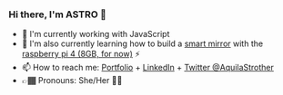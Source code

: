 ### Hi there, I'm ASTRO 👋

<!--
**astro11/astro11** is a ✨ _special_ ✨ repository because its `README.md` (this file) appears on your GitHub profile.

Here are some ideas to get you started:

- 🔭 I’m currently working on ...
- 🌱 I’m currently learning ...
- 👯 I’m looking to collaborate on ...
- 🤔 I’m looking for help with ...
- 💬 Ask me about ...
- 📫 How to reach me: ...
- 😄 Pronouns: ...
- ⚡ Fun fact: ...
-->

- 🔭 I'm currently working with JavaScript
- 🌱 I'm also currently learning how to build a [smart mirror](https://docs.magicmirror.builders/) with the [raspberry pi 4 (8GB, for now)](https://www.raspberrypi.org/products/raspberry-pi-4-model-b/) ⚡
- 📫 How to reach me: [Portfolio](https://www.aquilacodes.com) + [LinkedIn](https://www.linkedin.com/in/aquilastrother) + [Twitter @AquilaStrother](https://www.twitter.com/aquilastrother)
- 👉🏾 Pronouns: She/Her ✌🏾
